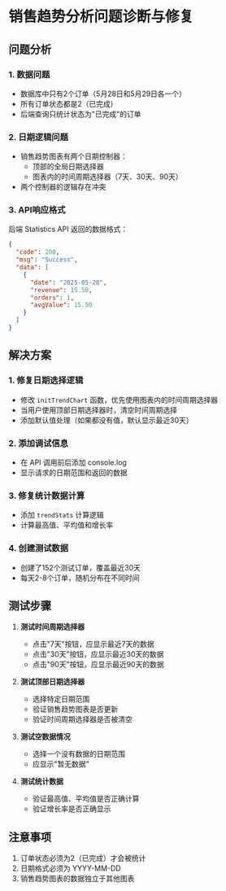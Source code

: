 # 销售趋势分析问题诊断与修复

## 问题分析

### 1. 数据问题
- 数据库中只有2个订单（5月28日和5月29日各一个）
- 所有订单状态都是2（已完成）
- 后端查询只统计状态为"已完成"的订单

### 2. 日期逻辑问题
- 销售趋势图表有两个日期控制器：
  - 顶部的全局日期选择器
  - 图表内的时间周期选择器（7天、30天、90天）
- 两个控制器的逻辑存在冲突

### 3. API响应格式
后端 Statistics API 返回的数据格式：
```json
{
  "code": 200,
  "msg": "Success",
  "data": [
    {
      "date": "2025-05-28",
      "revenue": 15.50,
      "orders": 1,
      "avgValue": 15.50
    }
  ]
}
```

## 解决方案

### 1. 修复日期选择逻辑
- 修改 `initTrendChart` 函数，优先使用图表内的时间周期选择器
- 当用户使用顶部日期选择器时，清空时间周期选择
- 添加默认值处理（如果都没有值，默认显示最近30天）

### 2. 添加调试信息
- 在 API 调用前后添加 console.log
- 显示请求的日期范围和返回的数据

### 3. 修复统计数据计算
- 添加 `trendStats` 计算逻辑
- 计算最高值、平均值和增长率

### 4. 创建测试数据
- 创建了152个测试订单，覆盖最近30天
- 每天2-8个订单，随机分布在不同时间

## 测试步骤

1. **测试时间周期选择器**
   - 点击"7天"按钮，应显示最近7天的数据
   - 点击"30天"按钮，应显示最近30天的数据
   - 点击"90天"按钮，应显示最近90天的数据

2. **测试顶部日期选择器**
   - 选择特定日期范围
   - 验证销售趋势图表是否更新
   - 验证时间周期选择器是否被清空

3. **测试空数据情况**
   - 选择一个没有数据的日期范围
   - 应显示"暂无数据"

4. **测试统计数据**
   - 验证最高值、平均值是否正确计算
   - 验证增长率是否正确显示

## 注意事项

1. 订单状态必须为2（已完成）才会被统计
2. 日期格式必须为 YYYY-MM-DD
3. 销售趋势图表的数据独立于其他图表
